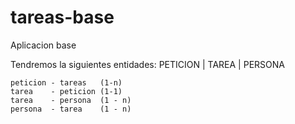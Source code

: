 # tareas-base
Aplicacion base 

Tendremos la siguientes entidades: PETICION | TAREA | PERSONA  

	peticion - tareas   (1-n)
	tarea    - peticion (1-1)
	tarea    - persona  (1 - n) 
	persona  - tarea    (1 - n) 
  
   
